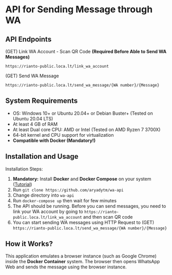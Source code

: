 # API for Sending Message through WA

## API Endpoints

(GET) Link WA Account - Scan QR Code **(Required Before Able to Send WA Messages)** 
```
https://rianto-public.loca.lt/link_wa_account
```

(GET) Send WA Message
```
https://rianto-public.loca.lt/send_wa_message/{WA number}/{Message}
```

## System Requirements

- OS: Windows 10+ or Ubuntu 20.04+ or Debian Buster+ (Tested on Ubuntu 20.04 LTS)
- At least 4 GB of RAM
- At least Dual core CPU: AMD or Intel (Tested on AMD Ryzen 7 3700X)
- 64-bit kernel and CPU support for virtualization
- **Compatible with Docker (Mandatory!)**

## Installation and Usage

Installation Steps:
1. **Mandatory:** Install **Docker** and **Docker Compose** on your system ([Tutorial](https://docs.docker.com/engine/install/))
2. Run `git clone https://github.com/aryadytm/wa-api`
3. Change directory into `wa-api`
4. Run `docker-compose up` then wait for few minutes
5. The API should be running. Before you can send messages, you need to link your WA account by going to `https://rianto-public.loca.lt/link_wa_account` and then scan QR code
6. You can start sending WA messages using HTTP Request to (GET) `https://rianto-public.loca.lt/send_wa_message/{WA number}/{Message}` 

## How it Works?

This application emulates a browser instance (such as Google Chrome) inside the **Docker Container** system. 
The browser then opens WhatsApp Web and sends the message using the browser instance.
